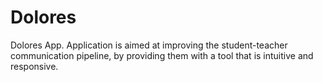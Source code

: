 # Dolores
 Dolores App. Application is aimed at improving the student-teacher communication pipeline, by
providing them with a tool that is intuitive and responsive.
